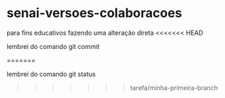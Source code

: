 # senai-versoes-colaboracoes
para fins educativos
fazendo uma alteração direta
<<<<<<< HEAD


lembrei do comando git commit

=======



 lembrei do comando git status
>>>>>>> tarefa/minha-primeira-branch
